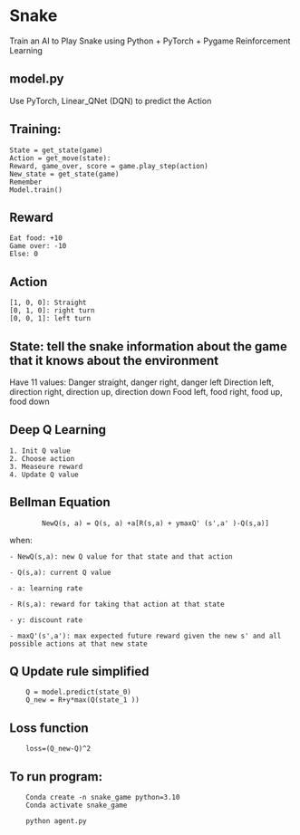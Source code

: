 # Snake
Train an AI to Play Snake using Python + PyTorch + Pygame Reinforcement Learning

## model.py
Use PyTorch, Linear_QNet (DQN) to predict the Action

## Training:
    State = get_state(game)
    Action = get_move(state):
    Reward, game_over, score = game.play_step(action)
    New_state = get_state(game)
    Remember
    Model.train()

## Reward
    Eat food: +10
    Game over: -10
    Else: 0

## Action
    [1, 0, 0]: Straight
    [0, 1, 0]: right turn
    [0, 0, 1]: left turn

## State: tell the snake information about the game that it knows about the environment
Have 11 values:
    Danger straight, danger right, danger left
    Direction left, direction right, direction up, direction down
    Food left, food right, food up, food down

## Deep Q Learning
    1. Init Q value
    2. Choose action
    3. Measeure reward
    4. Update Q value

## Bellman Equation
            NewQ(s, a) = Q(s, a) +a[R(s,a) + ymaxQ' (s',a' )-Q(s,a)]

when:

    - NewQ(s,a): new Q value for that state and that action

    - Q(s,a): current Q value

    - a: learning rate

    - R(s,a): reward for taking that action at that state

    - y: discount rate

    - maxQ'(s',a'): max expected future reward given the new s' and all possible actions at that new state

## Q Update rule simplified
        Q = model.predict(state_0)
        Q_new = R+y*max(Q(state_1 ))

## Loss function
        loss=(Q_new-Q)^2

## To run program:
        Conda create -n snake_game python=3.10
        Conda activate snake_game

        python agent.py
